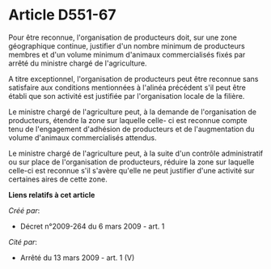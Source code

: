 # Article D551-67

Pour être reconnue, l'organisation de producteurs doit, sur une zone géographique continue, justifier d'un nombre minimum de
producteurs membres et d'un volume minimum d'animaux commercialisés fixés par arrêté du ministre chargé de l'agriculture. 

A titre exceptionnel, l'organisation de producteurs peut être reconnue sans satisfaire aux conditions mentionnées à l'alinéa
précédent s'il peut être établi que son activité est justifiée par l'organisation locale de la filière. 

Le ministre chargé de l'agriculture peut, à la demande de l'organisation de producteurs, étendre la zone sur laquelle celle-
ci est reconnue compte tenu de l'engagement d'adhésion de producteurs et de l'augmentation du volume d'animaux commercialisés
attendus. 

Le ministre chargé de l'agriculture peut, à la suite d'un contrôle administratif ou sur place de l'organisation de
producteurs, réduire la zone sur laquelle celle-ci est reconnue s'il s'avère qu'elle ne peut justifier d'une activité sur
certaines aires de cette zone.

**Liens relatifs à cet article**

_Créé par_:

  - Décret n°2009-264 du 6 mars 2009 - art. 1

_Cité par_:

  - Arrêté du 13 mars 2009 - art. 1 (V)
